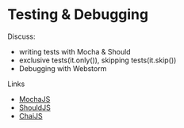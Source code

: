 # Testing & Debugging

Discuss:
 - writing tests with Mocha & Should
 - exclusive tests(it.only()), skipping tests(it.skip())
 - Debugging with Webstorm

Links
 - [MochaJS](https://mochajs.org/)
 - [ShouldJS](https://shouldjs.github.io/)
 - [ChaiJS](http://chaijs.com/)

